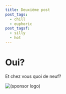 ```yaml
---
title: Deuxième post
post_tags:
  - chill
  - euphoric
post_tagsf:
  - silly
  - hot
---
```

# Oui?

Et chez vous quoi de neuf?

![(sponsor logo)](/static/img/EngagementM_f_rgb.jpg "our dear sponsor")